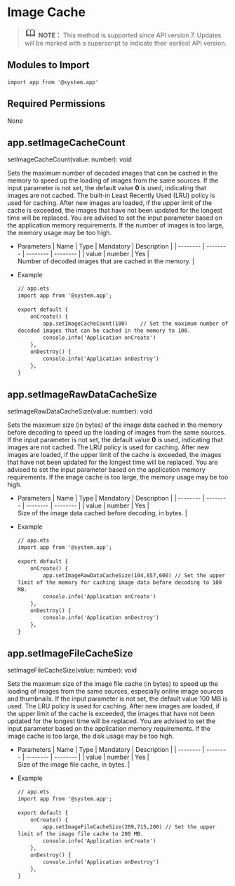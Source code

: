 # Image Cache


> ![icon-note.gif](public_sys-resources/icon-note.gif) **NOTE：**
> This method is supported since API version 7. Updates will be marked with a superscript to indicate their earliest API version.


## Modules to Import

  
```
import app from '@system.app'
```


## Required Permissions

None


## app.setImageCacheCount

setImageCacheCount(value: number): void

  Sets the maximum number of decoded images that can be cached in the memory to speed up the loading of images from the same sources. If the input parameter is not set, the default value **0** is used, indicating that images are not cached. The built-in Least Recently Used (LRU) policy is used for caching. After new images are loaded, if the upper limit of the cache is exceeded, the images that have not been updated for the longest time will be replaced. You are advised to set the input parameter based on the application memory requirements. If the number of images is too large, the memory usage may be too high.
- Parameters
    | Name | Type | Mandatory | Description | 
  | -------- | -------- | -------- | -------- |
  | value | number | Yes | Number&nbsp;of&nbsp;decoded&nbsp;images&nbsp;that&nbsp;are&nbsp;cached&nbsp;in&nbsp;the&nbsp;memory. | 

- Example
    
  ```
  // app.ets
  import app from '@system.app';
  
  export default {
      onCreate() { 
          app.setImageCacheCount(100)    // Set the maximum number of decoded images that can be cached in the memory to 100.
          console.info('Application onCreate')
      },
      onDestroy() {
          console.info('Application onDestroy')
      },
  }
  ```


## app.setImageRawDataCacheSize

setImageRawDataCacheSize(value: number): void

Sets the maximum size (in bytes) of the image data cached in the memory before decoding to speed up the loading of images from the same sources. If the input parameter is not set, the default value **0** is used, indicating that images are not cached. The LRU policy is used for caching. After new images are loaded, if the upper limit of the cache is exceeded, the images that have not been updated for the longest time will be replaced. You are advised to set the input parameter based on the application memory requirements. If the image cache is too large, the memory usage may be too high.

- Parameters
    | Name | Type | Mandatory | Description | 
  | -------- | -------- | -------- | -------- |
  | value | number | Yes | Size&nbsp;of&nbsp;the&nbsp;image&nbsp;data&nbsp;cached&nbsp;before&nbsp;decoding,&nbsp;in&nbsp;bytes. | 

- Example
    
  ```
  // app.ets
  import app from '@system.app';
  
  export default {
      onCreate() {
          app.setImageRawDataCacheSize(104,857,600) // Set the upper limit of the memory for caching image data before decoding to 100 MB.
          console.info('Application onCreate')
      },
      onDestroy() {
          console.info('Application onDestroy')
      },
  }
  ```


## app.setImageFileCacheSize

setImageFileCacheSize(value: number): void

Sets the maximum size of the image file cache (in bytes) to speed up the loading of images from the same sources, especially online image sources and thumbnails. If the input parameter is not set, the default value 100 MB is used. The LRU policy is used for caching. After new images are loaded, if the upper limit of the cache is exceeded, the images that have not been updated for the longest time will be replaced. You are advised to set the input parameter based on the application memory requirements. If the image cache is too large, the disk usage may be too high.

- Parameters
    | Name | Type | Mandatory | Description | 
  | -------- | -------- | -------- | -------- |
  | value | number | Yes | Size&nbsp;of&nbsp;the&nbsp;image&nbsp;file&nbsp;cache,&nbsp;in&nbsp;bytes. | 

- Example
    
  ```
  // app.ets
  import app from '@system.app';
  
  export default {  
      onCreate() {    
          app.setImageFileCacheSize(209,715,200) // Set the upper limit of the image file cache to 200 MB.
          console.info('Application onCreate')
      },  
      onDestroy() {
          console.info('Application onDestroy')
      },
  }
  ```

